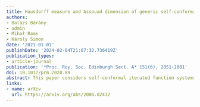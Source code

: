 ```yaml
---
title: Hausdorff measure and Assouad dimension of generic self-conformal IFS on the line
authors:
- Balázs Bárány
- admin
- Mihał Rams
- Károly Simon
date: '2021-01-01'
publishDate: '2024-02-04T21:07:32.736419Z'
publication_types:
- article-journal
publication: '*Proc. Roy. Soc. Edinburgh Sect. A* 151(6), 2051-2081'
doi: 10.1017/prm.2020.89
abstract: This paper considers self-conformal iterated function systems (IFSs) on the real line whose first level cylinders overlap. In the space of self-conformal IFSs, we show that generically (in topological sense) if the attractor of such a system has Hausdorff dimension less than 1 then it has zero appropriate dimensional Hausdorff measure and its Assouad dimension is equal to 1. Our main contribution is in showing that if the cylinders intersect then the IFS generically does not satisfy the weak separation property and hence, we may apply a recent result of Angelevska, Käenmäki and Troscheit. This phenomenon holds for transversal families (in particular for the translation family) typically, in the self-similar case, in both topological and in measure theoretical sense, and in the more general self-conformal case in the topological sense.
links:
- name: arXiv
  url: https://arxiv.org/abs/2006.02412
---
```

